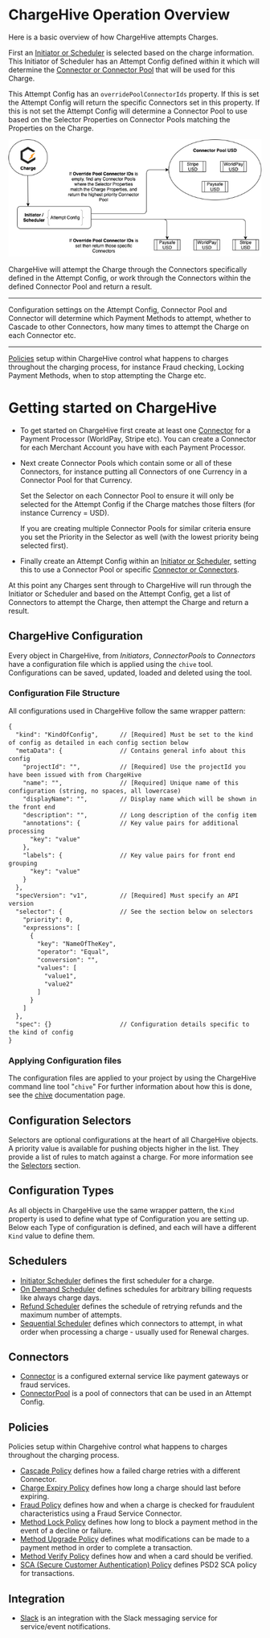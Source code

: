 # ChargeHive Operation Overview
Here is a basic overview of how ChargeHive attempts Charges.

First an [Initiator or Scheduler](#schedulers) is selected based on the charge information.
This Initiator of Scheduler has an Attempt Config defined within it which will determine the [Connector or Connector Pool](#connectors) that will be used for this Charge. 

This Attempt Config has an `overridePoolConnectorIds` property. 
If this is set the Attempt Config will return the specific Connectors set in this property.
If this is not set the Attempt Config will determine a Connector Pool to use based on the Selector Properties on Connector Pools matching the Properties on the Charge. 


![overview image](img/ChargeHiveOverview.png "Overview of the ChargeHive process")


ChargeHive will attempt the Charge through the Connectors specifically defined in the Attempt Config, or work through the Connectors within the defined Connector Pool and return a result.

---

Configuration settings on the Attempt Config, Connector Pool and Connector will determine which Payment Methods to attempt, whether to Cascade to other Connectors, how many times to attempt the Charge on each Connector etc.

---

[Policies](#policies) setup within ChargeHive control what happens to charges throughout the charging process, for instance Fraud checking, Locking Payment Methods, when to stop attempting the Charge etc.

# Getting started on ChargeHive
* To get started on ChargeHive first create at least one [Connector](#connectors) for a Payment Processor (WorldPay, Stripe etc).
You can create a Connector for each Merchant Account you have with each Payment Processor.

* Next create Connector Pools which contain some or all of these Connectors, for instance putting all Connectors of one Currency in a Connector Pool for that Currency.

  Set the Selector on each Connector Pool to ensure it will only be selected for the Attempt Config if the Charge matches those filters (for instance Currency = USD).

  If you are creating multiple Connector Pools for similar criteria ensure you set the Priority in the Selector as well (with the lowest priority being selected first).

* Finally create an Attempt Config within an [Initiator or Scheduler](#schedulers), setting this to use a Connector Pool or specific [Connector or Connectors](#connectors).

At this point any Charges sent through to ChargeHive will run through the Initiator or Scheduler and based on the Attempt Config, get a list of Connectors to attempt the Charge, then attempt the Charge and return a result.  

## ChargeHive Configuration
Every object in ChargeHive, from *Initiators*, *ConnectorPools* to *Connectors* have a configuration file which is applied using the `chive` tool. 
Configurations can be saved, updated, loaded and deleted using the tool.

### Configuration File Structure
All configurations used in ChargeHive follow the same wrapper pattern:
```json5
{
  "kind": "KindOfConfig",      // [Required] Must be set to the kind of config as detailed in each config section below
  "metaData": {                // Contains general info about this config
    "projectId": "",           // [Required] Use the projectId you have been issued with from ChargeHive
    "name": "",                // [Required] Unique name of this configuration (string, no spaces, all lowercase)
    "displayName": "",         // Display name which will be shown in the front end
    "description": "",         // Long description of the config item
    "annotations": {           // Key value pairs for additional processing
      "key": "value"
    },
    "labels": {                // Key value pairs for front end grouping
      "key": "value"
    }
  },
  "specVersion": "v1",         // [Required] Must specify an API version
  "selector": {                // See the section below on selectors
    "priority": 0,
    "expressions": [
      {
        "key": "NameOfTheKey",
        "operator": "Equal",
        "conversion": "",
        "values": [
          "value1",
          "value2"
        ]
      }
    ]
  },
  "spec": {}                   // Configuration details specific to the kind of config
}
```
### Applying Configuration files
The configuration files are applied to your project by using the ChargeHive command line tool "`chive`"
For further information about how this is done, see the [chive](chive.md) documentation page.

## Configuration Selectors
Selectors are optional configurations at the heart of all ChargeHive objects. A priority value is available for pushing objects higher in the list. They provide a list of rules to match against a charge.
For more information see the [Selectors](selectors.md) section.

## Configuration Types
As all objects in ChargeHive use the same wrapper pattern, the `Kind` property is used to define what type of Configuration you are setting up. Below each Type of configuration is defined, and each will have a different `Kind` value to define them.

## Schedulers
+ [Initiator Scheduler](initiator.md) defines the first scheduler for a charge.
+ [On Demand Scheduler](scheduler/on_demand.md) defines schedules for arbitrary billing requests like always charge days.
+ [Refund Scheduler](scheduler/refund.md) defines the schedule of retrying refunds and the maximum number of attempts.
+ [Sequential Scheduler](scheduler/sequential.md) defines which connectors to attempt, in what order when processing a charge - usually used for Renewal charges.

## Connectors
+ [Connector](connectors/connector.md) is a configured external service like payment gateways or fraud services.
+ [ConnectorPool](connectors/pool.md) is a pool of connectors that can be used in an Attempt Config. 

## Policies
Policies setup within Chargehive control what happens to charges throughout the charging process.

+ [Cascade Policy](policy/cascade.md) defines how a failed charge retries with a different Connector.
+ [Charge Expiry Policy](policy/charge_expiry.md) defines how long a charge should last before expiring.
+ [Fraud Policy](policy/fraud.md) defines how and when a charge is checked for fraudulent characteristics using a Fraud Service Connector.
+ [Method Lock Policy](policy/method_lock.md) defines how long to block a payment method in the event of a decline or failure.
+ [Method Upgrade Policy](policy/method_upgrade.md) defines what modifications can be made to a payment method in order to complete a transaction.
+ [Method Verify Policy](policy/method_verify.md) defines how and when a card should be verified.
+ [SCA (Secure Customer Authentication) Policy](policy/sca.md) defines PSD2 SCA policy for transactions.

## Integration
+ [Slack](integration/slack.md) is an integration with the Slack messaging service for service/event notifications.